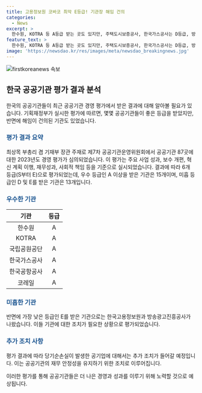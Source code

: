 ```yaml
---
title: 고용정보원 코바코 최악 E등급! 기관장 해임 건의
categories:
  - News
excerpt: >
  한수원, KOTRA 등 A등급 받는 곳도 있지만, 주택도시보증공사, 한국가스공사는 D등급, 방송광고진흥공사와 한국고용정보원은 E등급. 기획재정부는 공공기관 11곳의 미흡한 경영에 대한 조치를 논의 중. 당기순손실 기관들에는 100% 성과급 삭감 조치를 시행할 예정.
feature_text: >
  한수원, KOTRA 등 A등급 받는 곳도 있지만, 주택도시보증공사, 한국가스공사는 D등급, 방송광고진흥공사와 한국고용정보원은 E등급. 기획재정부는 공공기관 11곳의 미흡한 경영에 대한 조치를 논의 중. 당기순손실 기관들에는 100% 성과급 삭감 조치를 시행할 예정.
image: 'https://newsdao.kr/res/images/meta/newsdao_breakingnews.jpg'
---
```


<p><img src="https://newsdao.kr/res/images/meta/newsdao_breakingnews.jpg" alt="firstkoreanews 속보" /></p>

<h2 data-ke-size="size26">한국 공공기관 평가 결과 분석</h2>

<p data-ke-size="size16">한국의 공공기관들이 최근 공공기관 경영 평가에서 받은 결과에 대해 알아볼 필요가 있습니다. 기획재정부가 실시한 평가에 따르면, 몇몇 공공기관들이 좋은 등급을 받았지만, 반면에 해임이 건의된 기관도 있었습니다.</p>

<h3><b><span style="color: #1a5490;">평가 결과 요약</span></b></h3>

<p data-ke-size="size16">최상목 부총리 겸 기재부 장관 주재로 제7차 공공기관운영위원회에서 공공기관 87곳에 대한 2023년도 경영 평가가 심의되었습니다. 이 평가는 주요 사업 성과, 보수 개편, 혁신 계획 이행, 재무성과, 사회적 책임 등을 기준으로 실시되었습니다. 결과에 따라 6개 등급(S부터 E)으로 평가되었는데, 우수 등급인 A 이상을 받은 기관은 15개이며, 미흡 등급인 D 및 E를 받은 기관은 13개입니다.</p>

<h3><b><span style="color: #1a5490;">우수한 기관</span></b></h3>

<table>
<thead>
<tr>
<th style="text-align: center;">기관</th>
<th style="text-align: center;">등급</th>
</tr>
</thead>
<tbody>
<tr>
<td style="text-align: center;">한수원</td>
<td style="text-align: center;">A</td>
</tr>
<tr>
<td style="text-align: center;">KOTRA</td>
<td style="text-align: center;">A</td>
</tr>
<tr>
<td style="text-align: center;">국립공원공단</td>
<td style="text-align: center;">A</td>
</tr>
<tr>
<td style="text-align: center;">한국가스공사</td>
<td style="text-align: center;">A</td>
</tr>
<tr>
<td style="text-align: center;">한국공항공사</td>
<td style="text-align: center;">A</td>
</tr>
<tr>
<td style="text-align: center;">코레일</td>
<td style="text-align: center;">A</td>
</tr>
</tbody>
</table>

<h3><b><span style="color: #1a5490;">미흡한 기관</span></b></h3>

<p data-ke-size="size16">반면에 가장 낮은 등급인 E를 받은 기관으로는 한국고용정보원과 방송광고진흥공사가 나왔습니다. 이들 기관에 대한 조치가 필요한 상황으로 평가되었습니다.</p>

<h3><b><span style="color: #1a5490;">추가 조치 사항</span></b></h3>

<p data-ke-size="size16">평가 결과에 따라 당기순손실이 발생한 공기업에 대해서는 추가 조치가 들어갈 예정입니다. 이는 공공기관의 재무 안정성을 유지하기 위한 조치로 이루어집니다.</p>

<p data-ke-size="size16">이러한 평가를 통해 공공기관들은 더 나은 경영과 성과를 이루기 위해 노력할 것으로 예상됩니다.</p>


